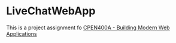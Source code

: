# LiveChatWebApp
This is a project assignment fo [CPEN400A - Building Modern Web Applications](https://github.com/ubc-cpen400a-2020/classroom)
